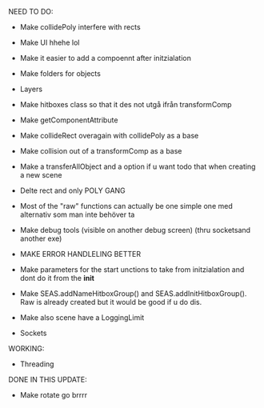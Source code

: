 NEED TO DO:
* Make collidePoly interfere with rects
* Make UI hhehe lol
* Make it easier to add a compoennt after initzialation
* Make folders for objects
* Layers
* Make hitboxes class so that it des not utgå ifrån transformComp
* Make getComponentAttribute
* Make collideRect overagain with collidePoly as a base

* Make collision out of a transformComp as a base
* Make a transferAllObject and a option if u want todo that when creating a new scene
* Delte rect and only POLY GANG

* Most of the "raw" functions can actually be one simple one med alternativ som man inte behöver ta
* Make debug tools (visible on another debug screen) (thru socketsand another exe)

* MAKE ERROR HANDLELING BETTER
* Make parameters for the start unctions to take from initzialation and dont do it from the __init__

* Make SEAS.addNameHitboxGroup() and SEAS.addInitHitboxGroup(). Raw is already created but it would be good if u do dis.
* Make also scene have a LoggingLimit

* Sockets


WORKING:
* Threading


DONE IN THIS UPDATE:
* Make rotate go brrrr
